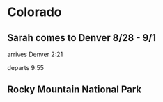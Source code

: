 # Colorado

## Sarah comes to Denver 8/28 - 9/1

arrives Denver 2:21

departs 9:55

## Rocky Mountain National Park
